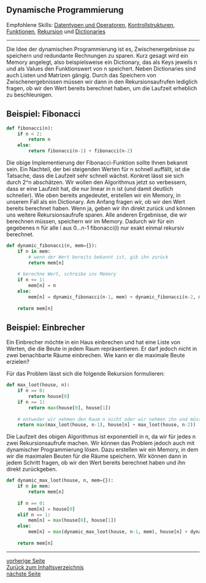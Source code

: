 ## Dynamische Programmierung

Empfohlene Skills: [Datentypen und Operatoren](01_datentypen_operationen.md), [Kontrollstrukturen](02_kontrollstrukturen.md),
[Funktionen](09_funktionen.md), [Rekursion](11_rekursion.md) und [Dictionaries](13_tupel_dictionaries_sets.md)

---

Die Idee der dynamischen Programmierung ist es, Zwischenergebnisse zu speichern und redundante Rechnungen zu sparen.
Kurz gesagt wird ein Memory angelegt, also beispielsweise ein Dictionary, das als Keys jeweils n und als Values den Funktionswert von n
speichert. Neben Dictionaries sind auch Listen und Matrizen gängig. Durch das Speichern von Zwischenergebnissen müssen
wir dann in den Rekursionsaufrufen lediglich fragen, ob wir den Wert bereits berechnet haben, um die Laufzeit erheblich zu
beschleunigen.


## Beispiel: Fibonacci


```python
def fibonacci(n):
    if n < 2:
        return n
    else:
        return fibonacci(n-1) + fibonacci(n-2)
```

Die obige Implementierung der Fibonacci-Funktion sollte Ihnen bekannt sein. Ein Nachteil, der bei steigenden Werten für
n schnell auffällt, ist die Tatsache, dass die Laufzeit sehr schnell wächst. Konkret lässt sie sich durch 2^n abschätzen.
Wir wollen den Algorithmus jetzt so verbessern, dass er eine Laufzeit hat, die nur linear in n ist (und damit deutlich schneller).
Wie oben bereits angedeutet, erstellen wir ein Memory, in unserem Fall als ein Dictionary. Am Anfang fragen wir, ob wir
den Wert bereits berechnet haben. Wenn ja, geben wir ihn direkt zurück und können uns weitere Rekursionsaufrufe sparen.
Alle anderen Ergebnisse, die wir berechnen müssen, speichern wir im Memory. Dadurch wir für ein gegebenes n für alle i aus 0...n-1
fibonacci(i) nur exakt einmal rekursiv berechnet.

```python
def dynamic_fibonacci(n, mem={}):
    if n in mem:
        # wenn der Wert bereits bekannt ist, gib ihn zurück
        return mem[n]
    
    # berechne Wert, schreibe ins Memory
    if n <= 1:
        mem[n] = n
    else:
        mem[n] = dynamic_fibonacci(n-1, mem) + dynamic_fibonacci(n-2, mem)
        
    return mem[n]
```

## Beispiel: Einbrecher

Ein Einbrecher möchte in ein Haus einbrechen und hat eine Liste von Werten, die die Beute in jedem Raum repräsentieren.
Er darf jedoch nicht in zwei benachbarte Räume einbrechen. Wie kann er die maximale Beute erzielen?

Für das Problem lässt sich die folgende Rekursion formulieren:

```python
def max_loot(house, n):
    if n == 0:
        return house[0]
    if n == 1:
        return max(house[0], house[1])
    
    # entweder wir nehmen den Raum n nicht oder wir nehmen ihn und müssen den Raum n-1 überspringen
    return max(max_loot(house, n-1), house[n] + max_loot(house, n-2))
```

Die Laufzeit des obigen Algorithmus ist exponentiell in n, da wir für jedes n zwei Rekursionsaufrufe machen. Wir können
das Problem jedoch auch mit dynamischer Programmierung lösen. Dazu erstellen wir ein Memory, in dem wir die maximalen
Beuten für die Räume speichern. Wir können dann in jedem Schritt fragen, ob wir den Wert bereits berechnet haben und
ihn direkt zurückgeben.

```python
def dynamic_max_loot(house, n, mem={}):
    if n in mem:
        return mem[n]
    
    if n == 0:
        mem[n] = house[0]
    elif n == 1:
        mem[n] = max(house[0], house[1])
    else:
        mem[n] = max(dynamic_max_loot(house, n-1, mem), house[n] + dynamic_max_loot(house, n-2, mem))
    
    return mem[n]
```

---
[vorherige Seite](13_tupel_dictionaries_sets.md)  
[Zurück zum Inhaltsverzeichnis](00_inhaltsverzeichnis.md)  
[nächste Seite](15_oop.md)